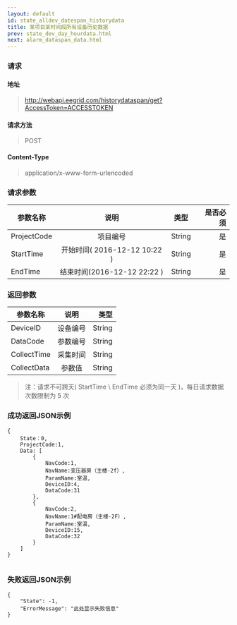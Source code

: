 ```yaml
---
layout: default
id: state_alldev_datespan_historydata
title: 某项目某时间段所有设备历史数据
prev: state_dev_day_hourdata.html
next: alarm_dataspan_data.html
---
```


### 请求
#### 地址
> http://webapi.eegrid.com/historydataspan/get?AccessToken=ACCESSTOKEN

#### 请求方法
> POST

#### Content-Type
> application/x-www-form-urlencoded

### 请求参数
| 参数名称        | 说明           | 类型  |   是否必须  |
| ------------- |:-------------:|:------:|-----:|
| ProjectCode      | 项目编号 | String |  是   |
| StartTime      | 开始时间( 2016-12-12 10:22  ) | String |  是   |
| EndTime      | 结束时间(2016-12-12  22:22  ) | String |  是   |

### 返回参数
| 参数名称        | 说明           | 类型  |
| ------------- |:-------------:| -----:|
| DeviceID      | 设备编号 | String |
| DataCode        | 参数编号 | String |
| CollectTime      | 采集时间      | String |
| CollectData      | 参数值 | String |

> 注：请求不可跨天( StartTime \ EndTime 必须为同一天 )，每日请求数据次数限制为 5 次

### 成功返回JSON示例
```
{
    State：0,
    ProjectCode:1,
    Data: [
        {
            NavCode:1,
            NavName:变压器房（主楼-2f）,
            ParamName:室温,
            DeviceID:4,
            DataCode:31
        },
        {
            NavCode:2,
            NavName:1#配电房（主楼-2F）,
            ParamName:室温,
            DeviceID:15,
            DataCode:32
        }
    ]
}


```

### 失败返回JSON示例 
```
{
    "State": -1,
    "ErrorMessage": "此处显示失败信息"
}
```

